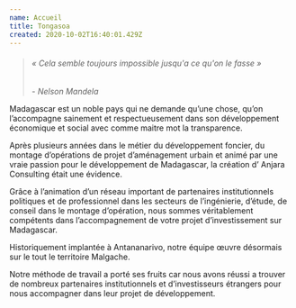 ```yaml
---
name: Accueil
title: Tongasoa
created: 2020-10-02T16:40:01.429Z
---
```

<div className="container">

<div className="card">

<div className="card-container">

> ###### « Cela semble toujours impossible jusqu'a ce qu'on le fasse »
>
> \- *Nelson Mandela*

Madagascar est un noble pays qui ne demande qu’une chose, qu’on l’accompagne sainement et respectueusement dans son développement économique et social avec comme maitre mot la transparence.

Après plusieurs années dans le métier du développement foncier, du montage d’opérations de projet d’aménagement urbain et animé par une vraie passion pour le développement de Madagascar, la création d’ Anjara Consulting était une évidence.

Grâce à l’animation d’un réseau important de partenaires institutionnels politiques et de professionnel dans les secteurs de l’ingénierie, d’étude, de conseil dans le montage d’opération, nous sommes véritablement compétents dans l’accompagnement de votre projet d’investissement sur Madagascar.

Historiquement implantée à Antananarivo, notre équipe œuvre désormais sur le tout le territoire Malgache.

Notre méthode de travail a porté ses fruits car nous avons réussi a trouver de nombreux partenaires institutionnels et d’investisseurs étrangers pour nous accompagner dans leur projet de développement.

</div>

</div>

</div>